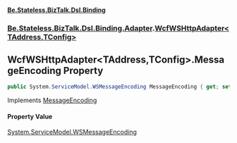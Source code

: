 #### [Be.Stateless.BizTalk.Dsl.Binding](README.md 'README')
### [Be.Stateless.BizTalk.Dsl.Binding.Adapter](Be.Stateless.BizTalk.Dsl.Binding.Adapter.md 'Be.Stateless.BizTalk.Dsl.Binding.Adapter').[WcfWSHttpAdapter&lt;TAddress,TConfig&gt;](WcfWSHttpAdapter_TAddress,TConfig_.md 'Be.Stateless.BizTalk.Dsl.Binding.Adapter.WcfWSHttpAdapter<TAddress,TConfig>')

## WcfWSHttpAdapter<TAddress,TConfig>.MessageEncoding Property

```csharp
public System.ServiceModel.WSMessageEncoding MessageEncoding { get; set; }
```

Implements [MessageEncoding](IAdapterConfigMessageEncoding.MessageEncoding.md 'Be.Stateless.BizTalk.Dsl.Binding.Adapter.IAdapterConfigMessageEncoding.MessageEncoding')

#### Property Value
[System.ServiceModel.WSMessageEncoding](https://docs.microsoft.com/en-us/dotnet/api/System.ServiceModel.WSMessageEncoding 'System.ServiceModel.WSMessageEncoding')